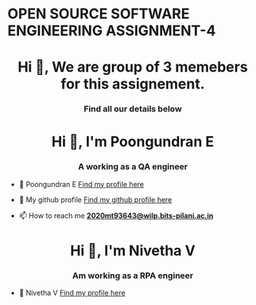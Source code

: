 <h1>OPEN SOURCE SOFTWARE ENGINEERING ASSIGNMENT-4</h1>

<h1 align="center">Hi 👋, We are group of 3 memebers for this assignement.</h1>
<h3 align="center">Find all our details  below </h3>

<h1 align="center">Hi 👋, I'm Poongundran E</h1>
<h3 align="center">A working as a QA engineer</h3>

- 🔭 Poongundran E [Find my profile here](https://poongundra.github.io/)

- 👯 My github profile [Find my github profile here](https://github.com/poongundranbits)

- 📫 How to reach me **2020mt93643@wilp.bits-pilani.ac.in**


<h1 align="center">Hi 👋, I'm Nivetha V</h1>
<h3 align="center">Am working as a RPA engineer</h3>

- 🔭 Nivetha V [Find my profile here](https://2020mt93176.github.io/nivethabits.github.io/)
